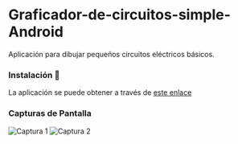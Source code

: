 # Graficador-de-circuitos-simple-Android

Aplicación para dibujar pequeños circuitos eléctricos básicos.


### Instalación 🔧

La aplicación se puede obtener a través de [este enlace](https://play.google.com/store/apps/details?id=com.heccoder.hfmq.graficadordecircuitossimple)

### Capturas de Pantalla

![Captura 1](https://lh3.googleusercontent.com/C-ZBF3lfiYDGn790BhpShtxdM9fowenIrEfpQFigDMkg6O0gVD5crQ2hHF0t0BuL9A=w720-h310-rw)
![Captura 2](https://lh3.googleusercontent.com/oC0Oegb4r31vInb590CVpLN6K11UBadbU4j-KpJSngp_eb5RqvUtdmxptyZd0Y_nGQc=w720-h310-rw)

